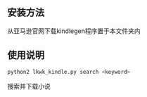 ## 安装方法

从亚马逊官网下载kindlegen程序置于本文件夹内

## 使用说明

```bash
python2 lkwk_kindle.py search <keyword>
```

搜索并下载小说